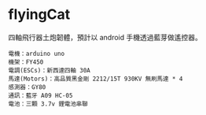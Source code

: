 flyingCat
=========

四軸飛行器土炮韌體，預計以 android 手機透過藍芽做遙控器。

    電機：arduino uno
    機架：FY450
    電調(ESCs)：新西達四軸 30A
    馬達(Motors)：高品質黑金剛 2212/15T 930KV 無刷馬達 * 4
    感測器：GY80
    通訊：藍牙 A09 HC-05
    電池：三顆 3.7v 鋰電池串聯
